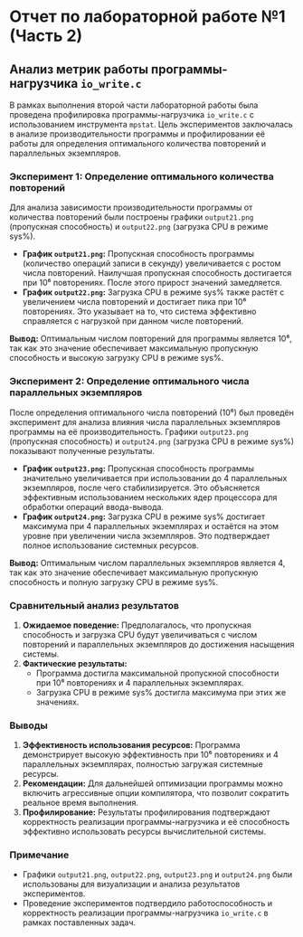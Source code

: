 # Отчет по лабораторной работе №1 (Часть 2)

## Анализ метрик работы программы-нагрузчика `io_write.c`

В рамках выполнения второй части лабораторной работы была проведена профилировка программы-нагрузчика `io_write.c` с использованием инструмента `mpstat`. Цель экспериментов заключалась в анализе производительности программы и профилировании её работы для определения оптимального количества повторений и параллельных экземпляров.

### Эксперимент 1: Определение оптимального количества повторений

Для анализа зависимости производительности программы от количества повторений были построены графики `output21.png` (пропускная способность) и `output22.png` (загрузка CPU в режиме sys%).

- **График `output21.png`:** Пропускная способность программы (количество операций записи в секунду) увеличивается с ростом числа повторений. Наилучшая пропускная способность достигается при 10⁶ повторениях. После этого прирост значений замедляется.
- **График `output22.png`:** Загрузка CPU в режиме sys% также растёт с увеличением числа повторений и достигает пика при 10⁶ повторениях. Это указывает на то, что система эффективно справляется с нагрузкой при данном числе повторений.

**Вывод:** Оптимальным числом повторений для программы является 10⁶, так как это значение обеспечивает максимальную пропускную способность и высокую загрузку CPU в режиме sys%.

### Эксперимент 2: Определение оптимального числа параллельных экземпляров

После определения оптимального числа повторений (10⁶) был проведён эксперимент для анализа влияния числа параллельных экземпляров программы на её производительность. Графики `output23.png` (пропускная способность) и `output24.png` (загрузка CPU в режиме sys%) показывают полученные результаты.

- **График `output23.png`:** Пропускная способность программы значительно увеличивается при использовании до 4 параллельных экземпляров, после чего стабилизируется. Это объясняется эффективным использованием нескольких ядер процессора для обработки операций ввода-вывода.
- **График `output24.png`:** Загрузка CPU в режиме sys% достигает максимума при 4 параллельных экземплярах и остаётся на этом уровне при увеличении числа экземпляров. Это подтверждает полное использование системных ресурсов.

**Вывод:** Оптимальным числом параллельных экземпляров является 4, так как это значение обеспечивает максимальную пропускную способность и полную загрузку CPU в режиме sys%.

### Сравнительный анализ результатов

1. **Ожидаемое поведение:** Предполагалось, что пропускная способность и загрузка CPU будут увеличиваться с числом повторений и параллельных экземпляров до достижения насыщения системы.
2. **Фактические результаты:**
   - Программа достигла максимальной пропускной способности при 10⁶ повторениях и 4 параллельных экземплярах.
   - Загрузка CPU в режиме sys% достигла максимума при этих же значениях.

### Выводы

1. **Эффективность использования ресурсов:** Программа демонстрирует высокую эффективность при 10⁶ повторениях и 4 параллельных экземплярах, полностью загружая системные ресурсы.
2. **Рекомендации:** Для дальнейшей оптимизации программы можно включить агрессивные опции компилятора, что позволит сократить реальное время выполнения.
3. **Профилирование:** Результаты профилирования подтверждают корректность реализации программы-нагрузчика и её способность эффективно использовать ресурсы вычислительной системы.

### Примечание

- Графики `output21.png`, `output22.png`, `output23.png` и `output24.png` были использованы для визуализации и анализа результатов экспериментов.
- Проведение экспериментов подтвердило работоспособность и корректность реализации программы-нагрузчика `io_write.c` в рамках поставленных задач.
